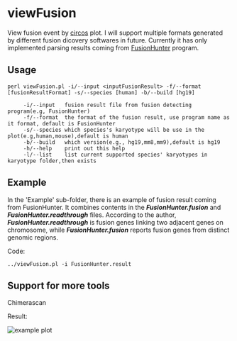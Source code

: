 viewFusion
==========

View fusion event by [circos](http://circos.ca/) plot. I will support multiple formats generated by 
different fusion dicovery softwares in future. Currently it has only implemented parsing results 
coming from [FusionHunter](http://bioen-compbio.bioen.illinois.edu/FusionHunter/) program.

Usage
----------------
```
perl viewFusion.pl -i/--input <inputFusionResult> -f/--format [fusionResultFormat] -s/--species [human] -b/--build [hg19]
   
     -i/--input   fusion result file from fusion detecting program(e.g, FusionHunter)
     -f/--format  the format of the fusion result, use program name as it format, default is FusionHunter
     -s/--species which species's karyotype will be use in the plot(e.g,human,mouse),default is human
     -b/--build   which version(e.g., hg19,mm8,mm9),default is hg19
     -h/--help    print out this help
     -l/--list    list current supported species' karyotypes in karyotype folder,then exists
```

Example
----------------------
In the 'Example' sub-folder, there is an example of fusion result coming from FusionHunter. 
It combines contents in the ***FusionHunter.fusion*** and ***FusionHunter.readthrough*** files. According to the author,
***FusionHunter.readthrough*** is fusion genes linking two adjacent genes on chromosome, while 
***FusionHunter.fusion*** reports fusion genes from distinct genomic regions.

Code:
```
../viewFusion.pl -i FusionHunter.result
```

Support for more tools
----------------------
Chimerascan


Result:

![example plot](https://github.com/riverlee/viewFusion/raw/master/Example/circos-fusion.png)
